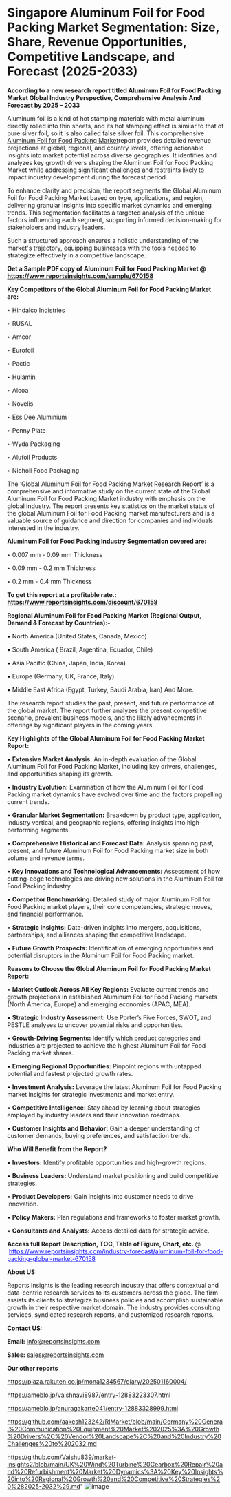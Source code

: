 # Singapore Aluminum Foil for Food Packing Market Segmentation: Size, Share, Revenue Opportunities, Competitive Landscape, and Forecast (2025-2033)

<strong>According to a new research report titled Aluminum Foil for Food Packing Market Global Industry Perspective, Comprehensive Analysis And Forecast by 2025 – 2033</strong>

Aluminum foil is a kind of hot stamping materials with metal aluminum directly rolled into thin sheets, and its hot stamping effect is similar to that of pure silver foil, so it is also called false silver foil. This comprehensive <a href=https://www.reportsinsights.com/sample/670158>Aluminum Foil for Food Packing Market</a>report provides detailed revenue projections at global, regional, and country levels, offering actionable insights into market potential across diverse geographies. It identifies and analyzes key growth drivers shaping the Aluminum Foil for Food Packing Market while addressing significant challenges and restraints likely to impact industry development during the forecast period.

To enhance clarity and precision, the report segments the Global Aluminum Foil for Food Packing Market based on type, applications, and region, delivering granular insights into specific market dynamics and emerging trends. This segmentation facilitates a targeted analysis of the unique factors influencing each segment, supporting informed decision-making for stakeholders and industry leaders.

Such a structured approach ensures a holistic understanding of the market's trajectory, equipping businesses with the tools needed to strategize effectively in a competitive landscape.

<strong>Get a Sample PDF copy of Aluminum Foil for Food Packing Market </strong><strong>@<a href=https://www.reportsinsights.com/sample/670158 style=color:#0000ff;> https://www.reportsinsights.com/sample/670158</a></strong></font>

<strong>Key Competitors of the Global Aluminum Foil for Food Packing Market are:</strong>

‣ Hindalco Indistries

‣ RUSAL

‣ Amcor

‣ Eurofoil

‣ Pactic

‣ Hulamin

‣ Alcoa

‣ Novelis

‣ Ess Dee Aluminium

‣ Penny Plate

‣ Wyda Packaging

‣ Alufoil Products

‣ Nicholl Food Packaging

The ‘Global Aluminum Foil for Food Packing Market Research Report’ is a comprehensive and informative study on the current state of the Global Aluminum Foil for Food Packing Market industry with emphasis on the global industry. The report presents key statistics on the market status of the global Aluminum Foil for Food Packing market manufacturers and is a valuable source of guidance and direction for companies and individuals interested in the industry.

<strong>Aluminum Foil for Food Packing Industry Segmentation covered are:</strong>

‣ 0.007 mm - 0.09 mm Thickness

‣ 0.09 mm - 0.2 mm Thickness

‣ 0.2 mm - 0.4 mm Thickness

<strong>To get this report at a profitable rate.: <a href=https://www.reportsinsights.com/discount/670158 style=color:#0000ff;>https://www.reportsinsights.com/discount/670158</a></strong></font>

<strong>Regional Aluminum Foil for Food Packing Market (Regional Output, Demand &amp; Forecast by Countries):-</strong>

• North America (United States, Canada, Mexico)

• South America ( Brazil, Argentina, Ecuador, Chile)

• Asia Pacific (China, Japan, India, Korea)

• Europe (Germany, UK, France, Italy)

• Middle East Africa (Egypt, Turkey, Saudi Arabia, Iran) And More.

The research report studies the past, present, and future performance of the global market. The report further analyzes the present competitive scenario, prevalent business models, and the likely advancements in offerings by significant players in the coming years.

<strong>Key Highlights of the Global Aluminum Foil for Food Packing Market Report:</strong>

• <strong>Extensive Market Analysis:</strong> An in-depth evaluation of the Global Aluminum Foil for Food Packing Market, including key drivers, challenges, and opportunities shaping its growth.

• <strong>Industry Evolution:</strong> Examination of how the Aluminum Foil for Food Packing market dynamics have evolved over time and the factors propelling current trends.

• <strong>Granular Market Segmentation:</strong> Breakdown by product type, application, industry vertical, and geographic regions, offering insights into high-performing segments.

• <strong>Comprehensive Historical and Forecast Data:</strong> Analysis spanning past, present, and future Aluminum Foil for Food Packing market size in both volume and revenue terms.

• <strong>Key Innovations and Technological Advancements:</strong> Assessment of how cutting-edge technologies are driving new solutions in the Aluminum Foil for Food Packing industry.

• <strong>Competitor Benchmarking:</strong> Detailed study of major Aluminum Foil for Food Packing market players, their core competencies, strategic moves, and financial performance.

• <strong>Strategic Insights:</strong> Data-driven insights into mergers, acquisitions, partnerships, and alliances shaping the competitive landscape.

• <strong>Future Growth Prospects:</strong> Identification of emerging opportunities and potential disruptors in the Aluminum Foil for Food Packing market.

<strong>Reasons to Choose the Global Aluminum Foil for Food Packing Market Report:</strong>

• <strong>Market Outlook Across All Key Regions:</strong> Evaluate current trends and growth projections in established Aluminum Foil for Food Packing markets (North America, Europe) and emerging economies (APAC, MEA).

• <strong>Strategic Industry Assessment:</strong> Use Porter’s Five Forces, SWOT, and PESTLE analyses to uncover potential risks and opportunities.

• <strong>Growth-Driving Segments:</strong> Identify which product categories and industries are projected to achieve the highest Aluminum Foil for Food Packing market shares.

• <strong>Emerging Regional Opportunities:</strong> Pinpoint regions with untapped potential and fastest projected growth rates.

• <strong>Investment Analysis:</strong> Leverage the latest Aluminum Foil for Food Packing market insights for strategic investments and market entry.

• <strong>Competitive Intelligence:</strong> Stay ahead by learning about strategies employed by industry leaders and their innovation roadmaps.

• <strong>Customer Insights and Behavior:</strong> Gain a deeper understanding of customer demands, buying preferences, and satisfaction trends.

<strong>Who Will Benefit from the Report?</strong>

• <strong>Investors:</strong> Identify profitable opportunities and high-growth regions.

• <strong>Business Leaders:</strong> Understand market positioning and build competitive strategies.

• <strong>Product Developers:</strong> Gain insights into customer needs to drive innovation.

• <strong>Policy Makers:</strong> Plan regulations and frameworks to foster market growth.

• <strong>Consultants and Analysts:</strong> Access detailed data for strategic advice.
</ul>
<strong>Access full Report Description, TOC, Table of Figure, Chart, etc. </strong>@  <a href=https://www.reportsinsights.com/industry-forecast/aluminum-foil-for-food-packing-global-market-670158 style=color:#0000ff;>https://www.reportsinsights.com/industry-forecast/aluminum-foil-for-food-packing-global-market-670158</a></font>

<strong><strong>About US</strong>:</strong>

Reports Insights is the leading research industry that offers contextual and data-centric research services to its customers across the globe. The firm assists its clients to strategize business policies and accomplish sustainable growth in their respective market domain. The industry provides consulting services, syndicated research reports, and customized research reports.

<strong>Contact US:</strong>

<p class=""""><b>Email:</b> <a href=mailto:info@reportsinsights.com>info@reportsinsights.com</a></p>
<p class=""""><b>Sales:</b> <a href=mailto:sales@reportsinsights.com>sales@reportsinsights.com</a></p>

<strong>Our other reports</strong>

<a href=https://plaza.rakuten.co.jp/mona1234567/diary/202501160004/>https://plaza.rakuten.co.jp/mona1234567/diary/202501160004/</a>

<a href=https://ameblo.jp/vaishnavi8987/entry-12883223307.html>https://ameblo.jp/vaishnavi8987/entry-12883223307.html</a>

<a href=https://ameblo.jp/anuragakarte041/entry-12883328999.html>https://ameblo.jp/anuragakarte041/entry-12883328999.html</a>

<a href=https://github.com/aakesh123242/RIMarket/blob/main/Germany%20General%20Communication%20Equipment%20Market%202025%3A%20Growth%20Drivers%2C%20Vendor%20Landscape%2C%20and%20Industry%20Challenges%20to%202032.md>https://github.com/aakesh123242/RIMarket/blob/main/Germany%20General%20Communication%20Equipment%20Market%202025%3A%20Growth%20Drivers%2C%20Vendor%20Landscape%2C%20and%20Industry%20Challenges%20to%202032.md</a>

<a href=https://github.com/Vaishu839/market-insights2/blob/main/UK%20Wind%20Turbine%20Gearbox%20Repair%20and%20Refurbishment%20Market%20Dynamics%3A%20Key%20Insights%20into%20Regional%20Growth%20and%20Competitive%20Strategies%20%282025-2032%29.md>https://github.com/Vaishu839/market-insights2/blob/main/UK%20Wind%20Turbine%20Gearbox%20Repair%20and%20Refurbishment%20Market%20Dynamics%3A%20Key%20Insights%20into%20Regional%20Growth%20and%20Competitive%20Strategies%20%282025-2032%29.md</a>"
![image](https://github.com/user-attachments/assets/8bda0038-ce8e-4a14-9a62-20097607126b)

